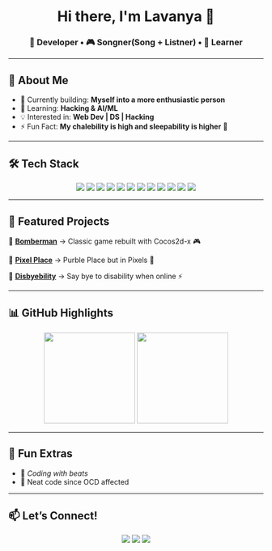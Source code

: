 <!-- Title -->
<h1 align="center">Hi there, I'm Lavanya 👋</h1>
<h3 align="center">🚀 Developer • 🎮 Songner(Song + Listner) • 🌱 Learner</h3>

---

## 🌟 About Me
- 🔭 Currently building: **Myself into a more enthusiastic person**  
- 🌱 Learning: **Hacking & AI/ML**  
- 💡 Interested in: **Web Dev | DS | Hacking**  
- ⚡ Fun Fact: **My chalebility is high and sleepability is higher** 🔧  

---

## 🛠️ Tech Stack
<p align="center">
<img src="https://img.shields.io/badge/C-A8B9CC?style=for-the-badge&logo=c&logoColor=white"/>
<img src="https://img.shields.io/badge/C++-00599C?style=for-the-badge&logo=cplusplus&logoColor=white"/> 
<img src="https://img.shields.io/badge/Java-007396?style=for-the-badge&logo=java&logoColor=white"/>
<img src="https://img.shields.io/badge/Python-3776AB?style=for-the-badge&logo=python&logoColor=white"/>  
<img src="https://img.shields.io/badge/HTML5-E34F26?style=for-the-badge&logo=html5&logoColor=white"/>
<img src="https://img.shields.io/badge/CSS3-1572B6?style=for-the-badge&logo=css3&logoColor=white"/>
<img src="https://img.shields.io/badge/JavaScript-F7DF1E?style=for-the-badge&logo=javascript&logoColor=black"/>
<img src="https://img.shields.io/badge/Git-F05032?style=for-the-badge&logo=git&logoColor=white"/>
<img src="https://img.shields.io/badge/Node.js-339933?style=for-the-badge&logo=node.js&logoColor=white"/>  
<img src="https://img.shields.io/badge/MySQL-4479A1?style=for-the-badge&logo=mysql&logoColor=white"/>  
<img src="https://img.shields.io/badge/Express.js-000000?style=for-the-badge&logo=express&logoColor=white"/>  
<img src="https://img.shields.io/badge/Cocos2d-x-1d1d1d?style=for-the-badge&logo=cocos&logoColor=61DAFB"/>  
</p>

---

## 🎯 Featured Projects
🌟 **[Bomberman](#)** → Classic game rebuilt with Cocos2d-x 🎮 

🧩 **[Pixel Place](#)** → Purble Place but in Pixels 🎨

🤖 **[Disbyebility](#)** → Say bye to disability when online ⚡  

---

## 📊 GitHub Highlights
<p align="center">
<img src="https://github-readme-stats.vercel.app/api?username=Lavanya24R&show_icons=true&theme=radical" height="180em"/>
<img src="https://github-readme-stats.vercel.app/api/top-langs/?username=Lavanya24R&layout=compact&theme=radical" height="180em"/>
</p>

---

## 🌈 Fun Extras
- 🎵 *Coding with beats*  
- 📐 Neat code since OCD affected

---

## 📫 Let’s Connect!
<p align="center">
<a href="https://www.linkedin.com/in/lavanya-rastogi-a39b10320/"><img src="https://img.shields.io/badge/-LinkedIn-0077B5?style=for-the-badge&logo=linkedin&logoColor=white"/></a>
<a href="mailto:rastogi.lavanya24@gmail.com"><img src="https://img.shields.io/badge/-Gmail-D14836?style=for-the-badge&logo=gmail&logoColor=white"/></a>
<a href="https://github.com/Lavanya24R"><img src="https://img.shields.io/badge/-GitHub-181717?style=for-the-badge&logo=github&logoColor=white"/></a>
</p>

